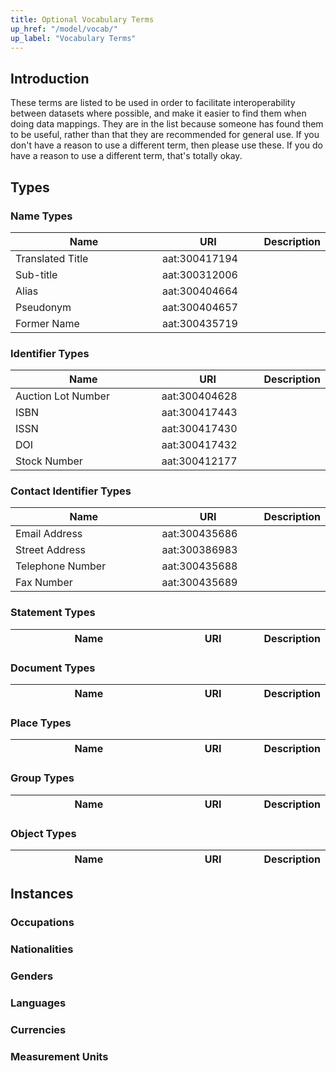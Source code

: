 ```yaml
---
title: Optional Vocabulary Terms
up_href: "/model/vocab/"
up_label: "Vocabulary Terms"
---
```


## Introduction

These terms are listed to be used in order to facilitate interoperability between datasets where possible, and make it easier to find them when doing data mappings. They are in the list because someone has found them to be useful, rather than that they are recommended for general use. If you don't have a reason to use a different term, then please use these. If you do have a reason to use a different term, that's totally okay.

<style>
	table {width: 100% ; table-layout: fixed}
	tr th:first-child {width: 18em}
	tr th:nth-child(2) {width: 10em}
	tr th:nth-child(3) {text-align: left}
</style>

## Types

### Name Types

| Name                | URI           | Description |
|---------------------|---------------|-------------|
| Translated Title    | aat:300417194 | |
| Sub-title           | aat:300312006 | |
| Alias               | aat:300404664 | |
| Pseudonym           | aat:300404657 | |
| Former Name         | aat:300435719 | |


### Identifier Types

| Name                | URI           | Description |
|---------------------|---------------|-------------|
| Auction Lot Number  | aat:300404628 | |
| ISBN                | aat:300417443 | |
| ISSN                | aat:300417430 | |
| DOI                 | aat:300417432 | |
| Stock Number        | aat:300412177 | |


### Contact Identifier Types

| Name                | URI           | Description |
|---------------------|---------------|-------------|
| Email Address       | aat:300435686 | |
| Street Address      | aat:300386983 | |
| Telephone Number    | aat:300435688 | |
| Fax Number          | aat:300435689 | |


### Statement Types

| Name                | URI           | Description |
|---------------------|---------------|-------------|


### Document Types

| Name                | URI           | Description |
|---------------------|---------------|-------------|


### Place Types

| Name                | URI           | Description |
|---------------------|---------------|-------------|


### Group Types

| Name                | URI           | Description |
|---------------------|---------------|-------------|


### Object Types

| Name                | URI           | Description |
|---------------------|---------------|-------------|


## Instances

### Occupations

### Nationalities

### Genders

### Languages

### Currencies

### Measurement Units




